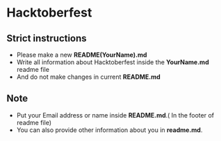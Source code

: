 # Hacktoberfest

## Strict instructions 

- Please make a new **README(YourName).md**
- Write all information about Hacktoberfest inside the **YourName.md** readme file
- And do not make changes in current **README.md**

## **Note** 

- Put your Email address or name inside **README.md**.( In the footer of readme file)
- You can also provide other information about you in **readme.md**.
